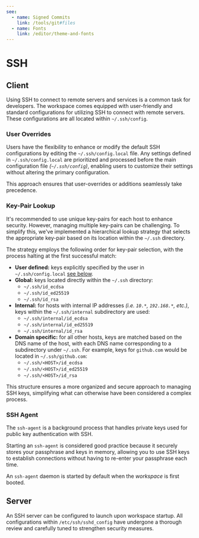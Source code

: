 ```yaml
---
see:
  - name: Signed Commits
    link: /tools/git#files
  - name: Fonts
    link: /editor/theme-and-fonts
---
```


# SSH

## Client

Using SSH to connect to remote servers and services is a common task for developers.
The workspace comes equipped with user-friendly and standard configurations for utilizing
SSH to connect with remote servers.
 These configurations are all located within `~/.ssh/config`.

### User Overrides

Users have the flexibility to enhance or modify the default SSH configurations by editing
the `~/.ssh/config.local` file.
Any settings defined in `~/.ssh/config.local` are prioritized and processed before the
main configuration file *(`~/.ssh/config`)*, enabling users to customize their settings
without altering the primary configuration.

This approach ensures that user-overrides or additions seamlessly take precedence.

### Key-Pair Lookup

It's recommended to use unique key-pairs for each host to enhance security.
However, managing multiple key-pairs can be challenging.
To simplify this, we've implemented a hierarchical lookup strategy that selects the
appropriate key-pair based on its location within the `~/.ssh` directory.

The strategy employs the following order for key-pair selection, with the process halting
at the first successful match:

- **User defined:** keys explicitly specified by the user in `~/.ssh/config.local`
    [see below](#user-overrides).
- **Global:** keys located directly within the `~/.ssh` directory:
  - `~/.ssh/id_ecdsa`
  - `~/.ssh/id_ed25519`
  - `~/.ssh/id_rsa`
- **Internal:** for hosts with internal IP addresses *(i.e. `10.*`, `192.168.*`, etc.)*,
    keys within the `~/.ssh/internal` subdirectory are used:
  - `~/.ssh/internal/id_ecdsa`
  - `~/.ssh/internal/id_ed25519`
  - `~/.ssh/internal/id_rsa`
- **Domain specific:** for all other hosts, keys are matched based on the DNS name of the
    host, with each DNS name corresponding to a subdirectory under `~/.ssh`.
    For example, keys for `github.com` would be located in `~/.ssh/github.com`:
  - `~/.ssh/<HOST>/id_ecdsa`
  - `~/.ssh/<HOST>/id_ed25519`
  - `~/.ssh/<HOST>/id_rsa`

This structure ensures a more organized and secure approach to managing SSH keys,
simplifying what can otherwise have been considered a complex process.

### SSH Agent

The `ssh-agent` is a background process that handles private keys used for public key
authentication with SSH.

Starting an `ssh-agent` is considered good practice because it securely stores your
passphrase and keys in memory, allowing you to use SSH keys to establish connections
without having to re-enter your passphrase each time.

An `ssh-agent` daemon is started by default when the *workspace* is first booted.

## Server

An SSH server can be configured to launch upon workspace startup.
All configurations within `/etc/ssh/sshd_config` have undergone a thorough review and
carefully tuned to strengthen security measures.
